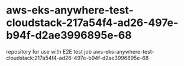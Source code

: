 # aws-eks-anywhere-test-cloudstack-217a54f4-ad26-497e-b94f-d2ae3996895e-68
repository for use with E2E test job aws-eks-anywhere-test-cloudstack:217a54f4-ad26-497e-b94f-d2ae3996895e-68
